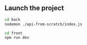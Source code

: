 ## Launch the project

```bash
cd back
nodemon ./api-from-scratch/index.js

cd front
npm run dev
```